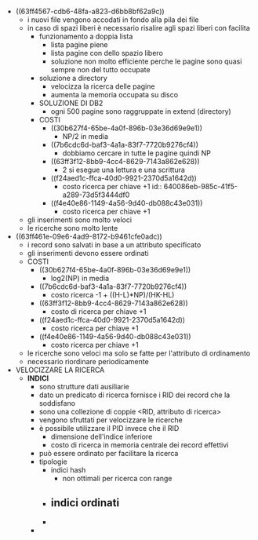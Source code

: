 - ((63ff4567-cdb6-48fa-a823-d6bb8bf62a9c))
	- i nuovi file vengono accodati in fondo alla pila dei file
	- in caso di spazi liberi è necessario risalire agli spazi liberi con facilita
		- funzionamento a doppia lista
			- lista pagine piene
			- lista pagine con dello spazio libero
			- soluzione non molto efficiente perche le pagine sono quasi sempre non del tutto occupate
		- soluzione a directory
			- velocizza la ricerca delle pagine
			- aumenta la memoria occupata su disco
		- SOLUZIONE DI DB2
			- ogni 500 pagine sono raggruppate in extend (directory)
		- COSTI
			- ((30b627f4-65be-4a0f-896b-03e36d69e9e1))
				- NP/2 in media
			- ((7b6cdc6d-baf3-4a1a-83f7-7720b9276cf4))
				- dobbiamo cercare in tutte le pagine quindi NP
			- ((63ff3f12-8bb9-4cc4-8629-7143a862e628))
				- 2 si esegue una lettura e una scrittura
			- ((f24aed1c-ffca-40d0-9921-2370d5a1642d))
				- costo ricerca per chiave +1
				  id:: 640086eb-985c-41f5-a289-73d5f3444df0
			- ((f4e40e86-1149-4a56-9d40-db088c43e031))
				- costo ricerca per chiave +1
	- gli inserimenti sono molto veloci
	- le ricerche sono molto lente
- ((63ff461e-09e6-4ad9-8172-b9461cfe0adc))
	- i record sono salvati in base a un attributo specificato
	- gli inserimenti devono essere ordinati
	- COSTI
		- ((30b627f4-65be-4a0f-896b-03e36d69e9e1))
			- log2(NP) in media
		- ((7b6cdc6d-baf3-4a1a-83f7-7720b9276cf4))
			- costo ricerca -1 + ((H-L)*NP)/(HK-HL)
		- ((63ff3f12-8bb9-4cc4-8629-7143a862e628))
			- costo di ricerca per chiave +1
		- ((f24aed1c-ffca-40d0-9921-2370d5a1642d))
			- costo ricerca per chiave +1
		- ((f4e40e86-1149-4a56-9d40-db088c43e031))
			- costo ricerca per chiave +1
	- le ricerche sono veloci ma solo se fatte per l'attributo di ordinamento
	- necessario riordinare periodicamente
- VELOCIZZARE LA RICERCA
	- **INDICI**
		- sono strutture dati ausiliarie
		- dato un predicato di ricerca fornisce i RID dei record che la soddisfano
		- sono una collezione di coppie <RID, attributo di ricerca>
		- vengono sfruttati per velocizzare le ricerche
		- è possibile utilizzare il PID invece che il RID
			- dimensione dell'indice inferiore
			- costo di ricerca in memoria centrale dei record effettivi
		- può essere ordinato per facilitare la ricerca
		- tipologie
			- indici hash
				- non ottimali per ricerca con range
			- indici ordinati
				-
			-
		-